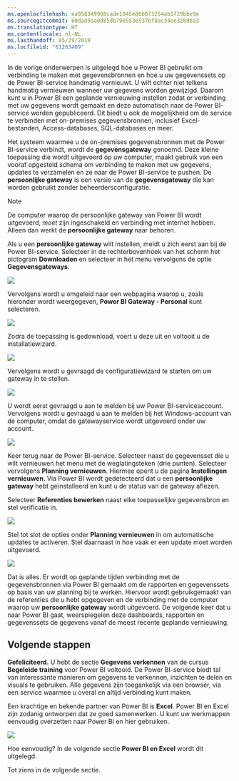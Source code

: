 ```yaml
---
ms.openlocfilehash: ea958349988cade1045e80b073254ab1f29bbe9e
ms.sourcegitcommit: 60dad5aa0d85db790553e537bf8ac34ee3289ba3
ms.translationtype: HT
ms.contentlocale: nl-NL
ms.lasthandoff: 05/29/2019
ms.locfileid: "61263409"
---
```

In de vorige onderwerpen is uitgelegd hoe u Power BI gebruikt om verbinding te maken met gegevensbronnen en hoe u uw gegevenssets op de Power BI-service handmatig vernieuwt. U wilt echter niet telkens handmatig vernieuwen wanneer uw gegevens worden gewijzigd. Daarom kunt u in Power BI een geplande vernieuwing instellen zodat er verbinding met uw gegevens wordt gemaakt en deze automatisch naar de Power BI-service worden gepubliceerd. Dit biedt u ook de mogelijkheid om de service te verbinden met on-premises gegevensbronnen, inclusief Excel-bestanden, Access-databases, SQL-databases en meer.

Het systeem waarmee u de on-premises gegevensbronnen met de Power BI-service verbindt, wordt de **gegevensgateway** genoemd. Deze kleine toepassing die wordt uitgevoerd op uw computer, maakt gebruik van een vooraf opgesteld schema om verbinding te maken met uw gegevens, updates te verzamelen en ze naar de Power BI-service te pushen. De **persoonlijke gateway** is een versie van de **gegevensgateway** die kan worden gebruikt zonder beheerdersconfiguratie.

>[!NOTE]
>De computer waarop de persoonlijke gateway van Power BI wordt uitgevoerd, *moet* zijn ingeschakeld en verbinding met internet hebben. Alleen dan werkt de **persoonlijke gateway** naar behoren.
> 

Als u een **persoonlijke gateway** wilt instellen, meldt u zich eerst aan bij de Power BI-service. Selecteer in de rechterbovenhoek van het scherm het pictogram **Downloaden** en selecteer in het menu vervolgens de optie **Gegevensgateways**.

![](media/4-6-install-configure-personal-gateway/4-6_1b.png)

Vervolgens wordt u omgeleid naar een webpagina waarop u, zoals hieronder wordt weergegeven, **Power BI Gateway - Personal** kunt selecteren.

![](media/4-6-install-configure-personal-gateway/4-6_2b.png)

Zodra de toepassing is gedownload, voert u deze uit en voltooit u de installatiewizard.

![](media/4-6-install-configure-personal-gateway/4-6_3a.png)

Vervolgens wordt u gevraagd de configuratiewizard te starten om uw gateway in te stellen.

![](media/4-6-install-configure-personal-gateway/4-6_3b.png)

U wordt eerst gevraagd u aan te melden bij uw Power BI-serviceaccount. Vervolgens wordt u gevraagd u aan te melden bij het Windows-account van de computer, omdat de gatewayservice wordt uitgevoerd onder uw account.

![](media/4-6-install-configure-personal-gateway/4-6_3c.png)

Keer terug naar de Power BI-service. Selecteer naast de gegevensset die u wilt vernieuwen het menu met de weglatingsteken (drie punten). Selecteer vervolgens **Planning vernieuwen**. Hiermee opent u de pagina **Instellingen vernieuwen**. Via Power BI wordt gedetecteerd dat u een **persoonlijke gateway** hebt geïnstalleerd en kunt u de status van de gateway aflezen.

Selecteer **Referenties bewerken** naast elke toepasselijke gegevensbron en stel verificatie in.

![](media/4-6-install-configure-personal-gateway/4-6_6.png)

Stel tot slot de opties onder **Planning vernieuwen** in om automatische updates te activeren. Stel daarnaast in hoe vaak er een update moet worden uitgevoerd.

![](media/4-6-install-configure-personal-gateway/4-6_7.png)

Dat is alles. Er wordt op geplande tijden verbinding met de gegevensbronnen via Power BI gemaakt om de rapporten en gegevenssets op basis van uw planning bij te werken. Hiervoor wordt gebruikgemaakt van de referenties die u hebt opgegeven en de verbinding met de computer waarop uw **persoonlijke gateway** wordt uitgevoerd. De volgende keer dat u naar Power BI gaat, weerspiegelen deze dashboards, rapporten en gegevenssets de gegevens vanaf de meest recente geplande vernieuwing.

## <a name="next-steps"></a>Volgende stappen
**Gefeliciteerd.** U hebt de sectie **Gegevens verkennen** van de cursus **Begeleide training** voor Power BI voltooid. De Power BI-service biedt tal van interessante manieren om gegevens te verkennen, inzichten te delen en visuals te gebruiken. Alle gegevens zijn toegankelijk via een browser, via een service waarmee u overal en altijd verbinding kunt maken.

Een krachtige en bekende partner van Power BI is **Excel**. Power BI en Excel zijn zodanig ontworpen dat ze goed samenwerken. U kunt uw werkmappen eenvoudig overzetten naar Power BI en hier gebruiken.

![](media/4-6-install-configure-personal-gateway/5-1_1.png)

Hoe eenvoudig? In de volgende sectie **Power BI en Excel** wordt dit uitgelegd.

Tot ziens in de volgende sectie.

